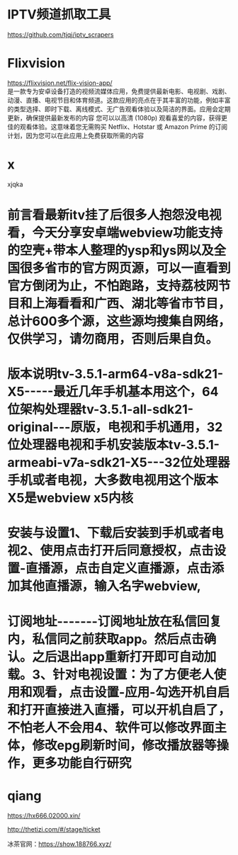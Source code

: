 # IPTV频道抓取工具

https://github.com/tjqj/iptv_scrapers

# Flixvision 
https://flixvision.net/flix-vision-app/  
是一款专为安卓设备打造的视频流媒体应用，免费提供最新电影、电视剧、戏剧、动漫、直播、电视节目和体育频道。这款应用的亮点在于其丰富的功能，例如丰富的类型选择、即时下载、离线模式、无广告观看体验以及简洁的界面。应用会定期更新，确保提供最新发布的内容
您可以以高清 (1080p) 观看喜爱的内容，获得更佳的观看体验。这意味着您无需购买 Netflix、Hotstar 或 Amazon Prime 的订阅计划，因为您可以在此应用上免费获取所需的内容



# x
xjqka


# 前言看最新itv挂了后很多人抱怨没电视看，今天分享安卓端webview功能支持的空壳+带本人整理的ysp和ys网以及全国很多省市的官方网页源，可以一直看到官方倒闭为止，不怕跑路，支持荔枝网节目和上海看看和广西、湖北等省市节目，总计600多个源，这些源均搜集自网络，仅供学习，请勿商用，否则后果自负。

# 版本说明tv-3.5.1-arm64-v8a-sdk21-X5-----最近几年手机基本用这个，64位架构处理器tv-3.5.1-all-sdk21-original---原版，电视和手机通用，32位处理器电视和手机安装版本tv-3.5.1-armeabi-v7a-sdk21-X5---32位处理器手机或者电视，大多数电视用这个版本X5是webview x5内核

# 安装与设置1、下载后安装到手机或者电视2、使用点击打开后同意授权，点击设置-直播源，点击自定义直播源，点击添加其他直播源，输入名字webview,

# 订阅地址-------订阅地址放在私信回复内，私信同之前获取app。然后点击确认。之后退出app重新打开即可自动加载。3、针对电视设置：为了方便老人使用和观看，点击设置-应用-勾选开机自启和打开直接进入直播，可以开机自启了，不怕老人不会用4、软件可以修改界面主体，修改epg刷新时间，修改播放器等操作，更多功能自行研究


# qiang

https://hx666.02000.xin/

http://thetizi.com/#/stage/ticket

冰茶官网：https://show.188766.xyz/
